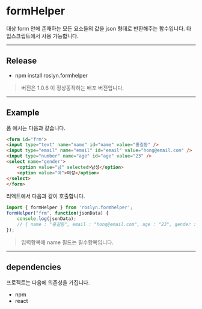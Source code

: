 # formHelper

대상 form 안에 존재하는 모든 요소들의 값을 json 형태로 반환해주는 함수입니다.
타입스크립트에서 사용 가능합니다.

---

## Release

- npm install roslyn.formhelper

> 버전은 1.0.6 이 정상동작하는 배포 버전입니다. 

---

## Example

폼 예시는 다음과 같습니다.
```html
<form id="frm">
<input type="text" name="name" id="name" value="홍길동" />
<input type="email" name="email" id="email" value="hong@email.com" />
<input type="number" name="age" id="age" value="23" />
<select name="gender">
    <option value="남" selected>남성</option>
    <option value="여">여성</option>
</select>
</form>
```

리액트에서 다음과 같이 호출합니다.
```javascript
import { formHelper } from 'roslyn.formhelper';
formHelper("frm", function(jsonData) {
    console.log(jsonData);
    // { name : "홍길동", email : "hong@email.com", age : "23", gender : "남" }
});
```

> 입력항목에 name 필드는 필수항목입니다.

---

## dependencies

프로젝트는 다음에 의존성을 가집니다.
  - npm 
  - react 


